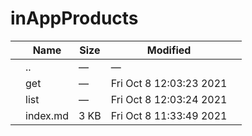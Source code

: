 inAppProducts
=============

<table><thead><tr class="header"><th></th><th>Name</th><th>Size</th><th>Modified</th><th></th></tr></thead><tbody><tr class="odd"><td></td><td><span class="goup">..</span></td><td>—</td><td>—</td><td></td></tr><tr class="even"><td></td><td><span class="name">get</span></td><td>—</td><td>Fri Oct 8 12:03:23 2021</td><td></td></tr><tr class="odd"><td></td><td><span class="name">list</span></td><td>—</td><td>Fri Oct 8 12:03:24 2021</td><td></td></tr><tr class="even"><td></td><td><span class="name">index.md</span></td><td>3 KB</td><td>Fri Oct 8 11:33:49 2021</td><td></td></tr></tbody></table>
